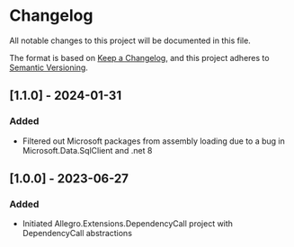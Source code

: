 # Changelog

All notable changes to this project will be documented in this file.

The format is based on [Keep a Changelog](https://keepachangelog.com/en/1.0.0/), and this project adheres
to [Semantic Versioning](https://semver.org/spec/v2.0.0.html).


## [1.1.0] - 2024-01-31

### Added

* Filtered out Microsoft packages from assembly loading due to a bug in Microsoft.Data.SqlClient and .net 8

## [1.0.0] - 2023-06-27

### Added

* Initiated Allegro.Extensions.DependencyCall project with DependencyCall abstractions